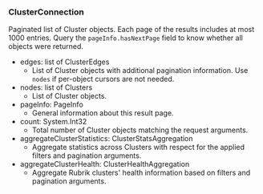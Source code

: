 ### ClusterConnection
Paginated list of Cluster objects. Each page of the results includes at most 1000 entries. Query the `pageInfo.hasNextPage` field to know whether all objects were returned.

- edges: list of ClusterEdges
  - List of Cluster objects with additional pagination information. Use `nodes` if per-object cursors are not needed.
- nodes: list of Clusters
  - List of Cluster objects.
- pageInfo: PageInfo
  - General information about this result page.
- count: System.Int32
  - Total number of Cluster objects matching the request arguments.
- aggregateClusterStatistics: ClusterStatsAggregation
  - Aggregate statistics across Clusters with respect for the applied filters and pagination arguments.
- aggregateClusterHealth: ClusterHealthAggregation
  - Aggregate Rubrik clusters' health information based on filters and pagination arguments.
